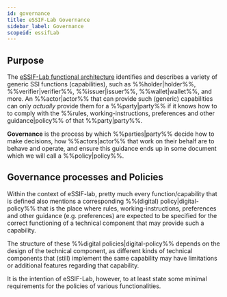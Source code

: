 ```yaml
---
id: governance
title: eSSIF-Lab Governance
sidebar_label: Governance
scopeid: essifLab
---
```


## Purpose
The [eSSIF-Lab functional architecture](functional-architecture) identifies and describes a variety of generic SSI functions (capabilities), such as %%holder|holder%%, %%verifier|verifier%%, %%issuer|issuer%%, %%wallet|wallet%%, and more. An %%actor|actor%% that can provide such (generic) capabilities can only _actually_ provide them for a %%party|party%% if it knows how to to comply with the %%rules, working-instructions, preferences and other guidance|policy%% of that %%party|party%%.

**Governance** is the process by which %%parties|party%% decide how to make decisions, how %%actors|actor%% that work on their behalf are to behave and operate, and ensure this guidance ends up in some document which we will call a %%policy|policy%%.

## Governance processes and Policies
Within the context of eSSIF-lab, pretty much every function/capability that is defined also mentions a corresponding %%(digital) policy|digital-policy%% that is the place where rules, working-instructions, preferences and other guidance (e.g. preferences) are expected to be specified for the correct functioning of a technical component that may provide such a capability.

The structure of these %%digital policies|digital-policy%% depends on the design of the technical component, as different kinds of technical components that (still) implement the same capability may have limitations or additional features regarding that capability.

It is the intention of eSSIF-Lab, however, to at least state some minimal requirements for the policies of various functionalities.